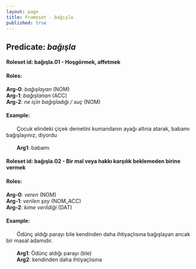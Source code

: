 ```yaml
---
layout: page
title: Frameset - bağışla
published: true
---
```

<h2>Predicate: <i>bağışla</i></h2>
<h4>Roleset id: bağışla.01 - Hoşgörmek, affetmek<br>
<h4>Roles:</h4>
<b>Arg-0</b>: <i>bağışlayan</i>  (NOM) <br>
<b>Arg-1</b>: <i>bağışlanan</i>  (ACC) <br>
<b>Arg-2</b>: <i>ne için bağışladığı / suç</i>  (NOM) <br>
<h4>Example:</h4>
&emsp;&emsp;Çocuk elindeki çiçek demetini kumandanın ayağı altına atarak, babamı bağışlayınız, diyordu<br><br>
&emsp;&emsp;<b>Arg1</b>:  babamı<br>

<h4>Roleset id: bağışla.02 - Bir mal veya hakkı karşılık beklemeden birine vermek<br>
<h4>Roles:</h4>
<b>Arg-0</b>: <i>veren</i>  (NOM) <br>
<b>Arg-1</b>: <i>verilen şey</i>  (NOM_ACC) <br>
<b>Arg-2</b>: <i>kime verildiği</i>  (DAT) <br>
<h4>Example:</h4>
&emsp;&emsp;Ödünç aldığı parayı bile kendinden daha ihtiyaçlısına bağışlayan ancak bir masal adamıdır.<br><br>
&emsp;&emsp;<b>Arg1</b>:  Ödünç aldığı parayı (ble)<br>
&emsp;&emsp;<b>Arg2</b>:  kendinden daha ihtiyaçlısına<br>

